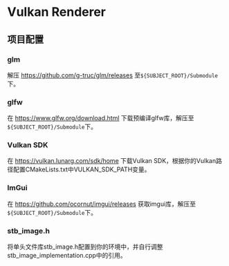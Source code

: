 # Vulkan Renderer

## 项目配置

### glm
解压 https://github.com/g-truc/glm/releases 至`${SUBJECT_ROOT}/Submodule`下。

### glfw
在 https://www.glfw.org/download.html 下载预编译glfw库，解压至`${SUBJECT_ROOT}/Submodule`下。

### Vulkan SDK
在 https://vulkan.lunarg.com/sdk/home 下载Vulkan SDK，根据你的Vulkan路径配置CMakeLists.txt中VULKAN_SDK_PATH变量。

### ImGui
在 https://github.com/ocornut/imgui/releases 获取imgui库，解压至`${SUBJECT_ROOT}/Submodule`下。

### stb_image.h
将单头文件库stb_image.h配置到你的环境中，并自行调整stb_image_implementation.cpp中的引用。
